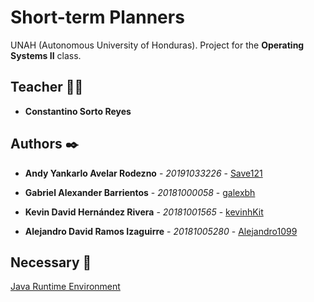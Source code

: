 # Short-term Planners

UNAH (Autonomous University of Honduras). Project for the **Operating Systems II** class.

## Teacher 👨‍💻

* **Constantino Sorto Reyes**

## Authors ✒️

* **Andy Yankarlo Avelar Rodezno** - *20191033226* - [Save121](https://github.com/Save121)

* **Gabriel Alexander Barrientos** - *20181000058* - [galexbh](https://github.com/galexbh)

* **Kevin David Hernández Rivera** - *20181001565* - [kevinhKit](https://github.com/kevinhKit)

* **Alejandro David Ramos Izaguirre** - *20181005280* - [Alejandro1099](https://github.com/Alejandro1099)

## Necessary 📄

[Java Runtime Environment](https://www.oracle.com/java/technologies/javase/jdk17-archive-downloads.html)
